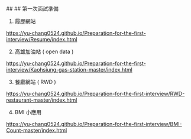 ## ## 第一次面試準備

1. 履歷網站
  
  https://yu-chang0524.github.io/Preparation-for-the-first-interview/Resume/index.html
  
2. 高雄加油站 ( open data )
  
  https://yu-chang0524.github.io/Preparation-for-the-first-interview/Kaohsiung-gas-station-master/index.html
  
3. 餐廳網站 ( RWD )

  https://yu-chang0524.github.io/Preparation-for-the-first-interview/RWD-restaurant-master/index.html

4. BMI 小應用
  
  https://yu-chang0524.github.io/Preparation-for-the-first-interview/BMI-Count-master/index.html
